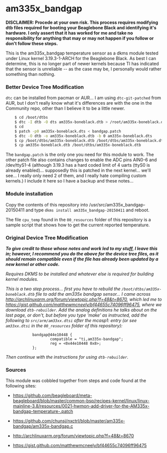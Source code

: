 am335x_bandgap
==============

**DISCLAIMER: Procede at your own risk.  This process requires modifying dtb files required for booting your Beaglebone Black and identifying it's hardware.  I only assert that it has worked for me and take no responsibility for anything that may or may not happen if you follow or don't follow these steps.**


This is the am335x_bandgap temperature sensor as a dkms module tested under Linux kernel 3.19.3-1-ARCH for the Beaglebone Black.  As best I can determine, this is no longer part of newer kernels because TI has indicated that the sensor is unreliable -- as the case may be, I personally would rather something than nothing.

### Better Device Tree Modification

`dtc` can be installed from pacman or AUR... I am using `dtc-git-patched` from AUR, but I don't really know what it's differences are with the one in the Community repo, other than I believe it to be a little newer.

~~~bash
    $ cd /boot/dtbs
    $ dtc -I dtb -O dts am335x-boneblack.dtb > /root/am335x-boneblack.dts
    $ cd
    $ patch -p0 am335x-boneblack.dts < bandgap.patch
    $ dtc -O dtb -o am335x-boneblack.dtb -b 0 am335x-boneblack.dts
    $ cp /boot/dtbs/am335x-boneblack.dtb /boot/dtbs/am335x-boneblack.dtb.dist
    $ cp am335x-boneblack.dtb /boot/dtbs/am335x-boneblack.dtb
~~~

The `bandgap.patch` is the only one you need for this module to work.  The other patch file also contains changes to enable the ADC pins AIN0-6 and /dev/ttyS1-4 (although 3.19.3 has a hard coded limit of 4 uarts (ttyS0 is already enabled)... supposedly this is patched in the next kernel... we'll see... I really only need 2 of them, and I really hate compiling custom kernels.) I include it here so I have a backup and these notes...

### Module installation

Copy the contents of this repository into /usr/src/am335x_bandgap-20150411 and type
`dkms install am335x_bandgap-20150411` and reboot.

The file `cpu_temp` found in the `00_resources` folder of this repository is a sample script that shows how to get the current reported temperature.

### Original Device Tree Modification

***To give credit to those whose notes and work led to my stuff, I leave this in; however, I recommend you do the above for the device tree files, as it should remain compatible even if the file has already been updated by a new kernel or other code.***

*Requires DKMS to be installed and whatever else is required for building kernel modules.*

*This is a two step process... first you have to rebuild the `/boot/dtbs/am335x-boneblack.dtb` file to add the am335x bandgap sensor... I came across http://archlinuxarm.org/forum/viewtopic.php?f=48&t=8670, which led me to https://gist.github.com/matthewmcneely/bf44655c74096ff96475, where we download `dtb-rebuilder`.  Add the analog definitions he talks about on the last page, or don't, but before you type 'make' as instructed, add the following to `src/arm/am33xx.dtsi` after the mcasp1: entry (or see `am33xx.dtsi` in the `00_resources` folder of this repository):*

                bandgap@44e10448 {
                        compatible = "ti,am335x-bandgap";
                        reg = <0x44e10448 0x8>;
                };

*Then continue with the instructions for using `dtb-rebuilder`.*

### Sources

This module was cobbled together from steps and code found at the following sites:

* https://github.com/beagleboard/meta-beagleboard/blob/master/common-bsp/recipes-kernel/linux/linux-mainline-3.8/resources/0021-hwmon-add-driver-for-the-AM335x-bandgap-temperature-.patch

* https://github.com/chunsj/nxctrl/blob/master/am335x-bandgap/am335x-bandgap.c

* http://archlinuxarm.org/forum/viewtopic.php?f=48&t=8670

* https://gist.github.com/matthewmcneely/bf44655c74096ff96475
